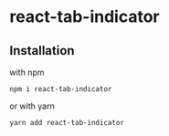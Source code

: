 # react-tab-indicator

## Installation

with npm

```shell
npm i react-tab-indicator
```

or with yarn

```shell
yarn add react-tab-indicator
```

